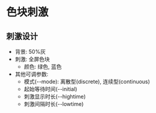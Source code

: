 # 色块刺激

## 刺激设计
- 背景: 50%灰
- 刺激: 全屏色块
    - 颜色: 绿色, 蓝色
- 其他可调参数: 
    - 模式(--mode): 离散型(discrete), 连续型(continuous)
    - 起始等待时间(--initial)
    - 刺激显示时长(--hightime)
    - 刺激间隔时长(--lowtime)